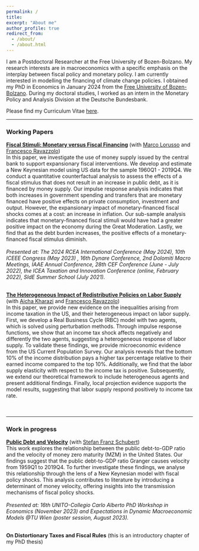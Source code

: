 ```yaml
---
permalink: /
title: 
excerpt: "About me"
author_profile: true
redirect_from: 
  - /about/
  - /about.html
---
```


I am a Postdoctoral Researcher at the Free University of Bozen-Bolzano. My research interests are in macroeconomics with a specific emphasis on the interplay between fiscal policy and monetary policy. I am currently interested in modelling the financing of climate change policies. I obtained my PhD in Economics in January 2024 from the [Free University of Bozen-Bolzano](https://www.unibz.it/en/). During my doctoral studies, I worked as an intern in the Monetary Policy and Analysis Division at the Deutsche Bundesbank.

Please find my Curriculum Vitae [here](https://claudroiu.github.io/files/CV_ClaudiaUdroiu.pdf).

____________
### Working Papers

[**Fiscal Stimuli: Monetary versus Fiscal Financing**](https://github.com/claudroiu/claudroiu.github.io/blob/master/files/Paper_LRU.pdf) (with [Marco Lorusso](https://www.ncl.ac.uk/business/people/profile/marcolorusso.html) and [Francesco Ravazzolo](http://www.francescoravazzolo.com/)) <br>
In this paper, we investigate the use of money supply issued by the central bank to support expansionary fiscal interventions. We develop and estimate a New Keynesian model using US data for the sample 1960Q1 - 2019Q4. We conduct a quantitative counterfactual analysis to assess the effects of a fiscal stimulus that does not result in an increase in public debt, as it is financed by money supply. Our impulse response analysis indicates that both increases in government spending and transfers that are monetary financed have positive effects on private consumption, investment and output. However, the expansionary impact of monetary-financed fiscal shocks comes at a cost: an increase in inflation. Our sub-sample analysis indicates that monetary-financed fiscal stimuli would have had a greater positive impact on the economy during the Great Moderation. Lastly, we find that as the debt burden increases, the positive effects of a monetary-financed fiscal stimulus diminish. <br>
<br />
_Presented at: The 2024 RCEA International Conference (May 2024), 10th ICEEE Congress (May 2023) , 16th Dynare Conference, 2nd Dolomiti Macro Meetings, IAAE Annual Conference, 28th CEF Conference (June - July 2022), the ICEA Taxation and Innovation Conference (online, February 2022), SIdE Summer School (July 2021)._
<br />
<br />

[**The Heterogeneous Impact of Redistributive Policies on Labor Supply**](https://github.com/claudroiu/claudroiu.github.io/blob/master/files/IncomeTaxes_Kharazi_Ravazzolo_Udroiu.pdf) (with [Aicha Kharazi](https://sites.google.com/view/aichakharazi/home) and [Francesco Ravazzolo](http://www.francescoravazzolo.com/)) <br>
In this paper, we provide new evidence on the inequalities arising from income taxation in the US, and their heterogeneous impact on labor supply. First, we develop a Real Business Cycle (RBC) model with two agents, which  is solved using perturbation methods. Through impulse response functions, we show that an income tax shock affects negatively and differently the two agents, suggesting a heterogeneous response of labor supply. To validate these findings, we provide microeconomic evidence from the US Current Population Survey. Our analysis reveals that the bottom 10\% of the income distribution pays a higher tax percentage relative to their earned income compared to the top 10\%. Additionally, we find that the labor supply elasticity with respect to the income tax is positive. Subsequently, we extend our theoretical framework to include heterogeneous agents and present additional findings. Finally, local projection evidence supports the model results, suggesting that labor supply respond positively to income tax rate. <br>
<br />
<br />
________________________________________________________________
### Work in progress

[**Public Debt and Velocity**](https://github.com/claudroiu/claudroiu.github.io/blob/master/files/Public_debt_and_velocity.pdf) (with [Stefan Franz Schubert](https://www.unibz.it/it/faculties/economics-management/academic-staff/person/8367-stefan-franz-schubert)) <br>
This work explores the relationship between the public debt-to-GDP ratio and the velocity of money zero maturity (MZM) in the United States. Our findings suggest that the public debt-to-GDP ratio Granger causes velocity from 1959Q1 to 2019Q4. To further investigate these findings, we analyse this relationship through the lens of a New Keynesian model with fiscal policy shocks. This analysis contributes to literature by introducing a determinant of money velocity, offering insights into the transmission mechanisms of fiscal policy shocks. <br>
<br />
_Presented at: 16th UNITO-Collegio Carlo Alberto PhD Workshop in Economics (November 2023) and Expectations in Dynamic Macroeconomic Models @TU Wien (poster session, August 2023)._
<br />
<br />

**On Distortionary Taxes and Fiscal Rules** (this is an introductory chapter of my PhD thesis)
